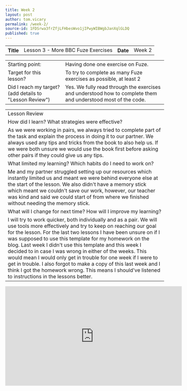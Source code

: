 ```yaml
---
title: Week 2
layout: post
author: tom.vicary
permalink: /week-2/
source-id: 1FDSrwa3frZfjLFHbesWvo1jIPwyWIBWgbJanXqlGLDQ
published: true
---
```

<table>
  <tr>
    <th>Title</th>
    <td>Lesson 3 - More BBC Fuze Exercises</td>
    <th>Date</th>
    <td>Week 2</td>
  </tr>
</table>


<table>
  <tr>
    <td>Starting point:</td>
    <td>Having done one exercise on Fuze.</td>
  </tr>
  <tr>
    <td>Target for this lesson?</td>
    <td>To try to complete as many Fuze exercises as possible, at least 2</td>
  </tr>
  <tr>
    <td>Did I reach my target? 
(add details to "Lesson Review")</td>
    <td> Yes. We fully read through the exercises and understood how to complete them and understood most of the code.</td>
  </tr>
</table>


<table>
  <tr>
    <td>Lesson Review</td>
  </tr>
  <tr>
    <td>How did I learn? What strategies were effective? </td>
  </tr>
  <tr>
    <td>As we were working in pairs, we always tried to complete part of the task and explain the process in doing it to our partner. We always used any tips and tricks from the book to also help us. If we were both unsure we would use the book first before asking other pairs if they could give us any tips.</td>
  </tr>
  <tr>
    <td>What limited my learning? Which habits do I need to work on? </td>
  </tr>
  <tr>
    <td>Me and my partner struggled setting up our resources which instantly limited us and meant we were behind everyone else at the start of the lesson. We also didn't have a memory stick which meant we couldn't save our work, however, our teacher was kind and said we could start of from where we finished without needing the memory stick.</td>
  </tr>
  <tr>
    <td>What will I change for next time? How will I improve my learning?</td>
  </tr>
  <tr>
    <td>I will try to work quicker, both individually and as a pair. We will use tools more effectively and try to keep on reaching our goal for the lesson. For the last two lessons I have been unsure on if I was supposed to use this template for my homework on the blog. Last week I didn't use this template and this week I decided to in case I was wrong in either of the weeks. This would mean I would only get in trouble for one week if I were to get in trouble. I also forgot to make a copy of this last week and I think I got the homework wrong. This means I should've listened to instructions in the lessons better.</td>
  </tr>
</table>


<iframe width="560" height="315" src="https://www.youtube.com/embed/lekfZs1jJH0" frameborder="0" allowfullscreen></iframe>
